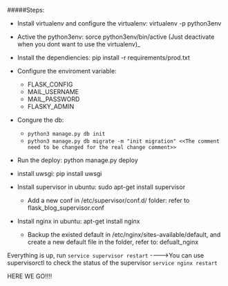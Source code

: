 #####Steps:
  * Install virtualenv and configure the virtualenv: virtualenv -p <python3 path> python3env
  * Active the python3env: sorce python3env/bin/active (Just deactivate when you dont want to use the virtualenv)_
  * Install the dependiencies: pip install -r requirements/prod.txt
  * Configure the enviroment variable:
    - FLASK_CONFIG
    - MAIL_USERNAME
    - MAIL_PASSWORD 
    - FLASKY_ADMIN

  * Congure the db: 
    - ```python3 manage.py db init```
    - ```python3 manage.py db migrate -m "init migration" <<The comment need to be changed for the real change comment>>```

  * Run the deploy: python manage.py deploy
  * install uwsgi: pip install uwsgi

  * Install supervisor in ubuntu: sudo apt-get install supervisor
    * Add a new conf in /etc/supervisor/conf.d/ folder: refer to flask_blog_supervisor.conf

  * Install nginx in ubuntu: apt-get install nginx
    * Backup the existed default in /etc/nginx/sites-available/default, and create a new default file in the folder, refer to: defualt_nginx

  Everything is up, run 
    ```service supervisor restart``` ---->You can use supervisorctl to check the status of the supervisor
    ```service nginx restart```

  HERE WE GO!!!!